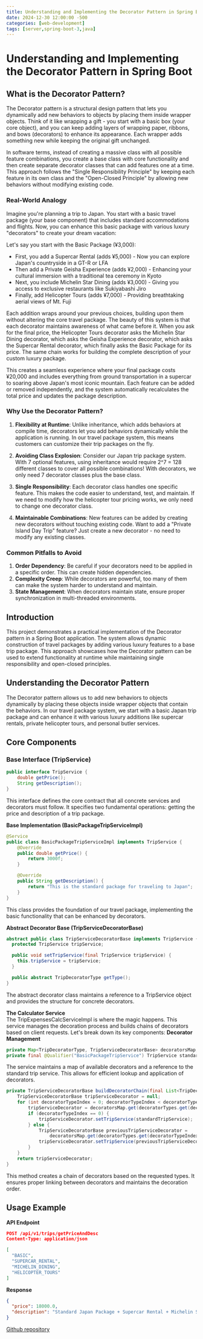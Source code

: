 ```yaml
---
title: Understanding and Implementing the Decorator Pattern in Spring Boot
date: 2024-12-30 12:00:00 -500
categories: [web-development]
tags: [server,spring-boot-3,java]
---
```



# Understanding and Implementing the Decorator Pattern in Spring Boot

## What is the Decorator Pattern?

The Decorator pattern is a structural design pattern that lets you dynamically add new behaviors to objects by placing them inside wrapper objects. Think of it like wrapping a gift - you start with a basic box (your core object), and you can keep adding layers of wrapping paper, ribbons, and bows (decorators) to enhance its appearance. Each wrapper adds something new while keeping the original gift unchanged.

In software terms, instead of creating a massive class with all possible feature combinations, you create a base class with core functionality and then create separate decorator classes that can add features one at a time. This approach follows the "Single Responsibility Principle" by keeping each feature in its own class and the "Open-Closed Principle" by allowing new behaviors without modifying existing code.

### Real-World Analogy

Imagine you're planning a trip to Japan. You start with a basic travel package (your base component) that includes standard accommodations and flights. Now, you can enhance this basic package with various luxury "decorators" to create your dream vacation:

Let's say you start with the Basic Package (¥3,000):
- First, you add a Supercar Rental (adds ¥5,000) - Now you can explore Japan's countryside in a GT-R or LFA
- Then add a Private Geisha Experience (adds ¥2,000) - Enhancing your cultural immersion with a traditional tea ceremony in Kyoto
- Next, you include Michelin Star Dining (adds ¥3,000) - Giving you access to exclusive restaurants like Sukiyabashi Jiro
- Finally, add Helicopter Tours (adds ¥7,000) - Providing breathtaking aerial views of Mt. Fuji

Each addition wraps around your previous choices, building upon them without altering the core travel package. The beauty of this system is that each decorator maintains awareness of what came before it. When you ask for the final price, the Helicopter Tours decorator asks the Michelin Star Dining decorator, which asks the Geisha Experience decorator, which asks the Supercar Rental decorator, which finally asks the Basic Package for its price. The same chain works for building the complete description of your custom luxury package.

This creates a seamless experience where your final package costs ¥20,000 and includes everything from ground transportation in a supercar to soaring above Japan's most iconic mountain. Each feature can be added or removed independently, and the system automatically recalculates the total price and updates the package description.

### Why Use the Decorator Pattern?

1. **Flexibility at Runtime**: Unlike inheritance, which adds behaviors at compile time, decorators let you add behaviors dynamically while the application is running. In our travel package system, this means customers can customize their trip packages on the fly.

2. **Avoiding Class Explosion**: Consider our Japan trip package system. With 7 optional features, using inheritance would require 2^7 = 128 different classes to cover all possible combinations! With decorators, we only need 7 decorator classes plus the base class.

3. **Single Responsibility**: Each decorator class handles one specific feature. This makes the code easier to understand, test, and maintain. If we need to modify how the helicopter tour pricing works, we only need to change one decorator class.

4. **Maintainable Combinations**: New features can be added by creating new decorators without touching existing code. Want to add a "Private Island Day Trip" feature? Just create a new decorator - no need to modify any existing classes.

### Common Pitfalls to Avoid

1. **Order Dependency**: Be careful if your decorators need to be applied in a specific order. This can create hidden dependencies.
2. **Complexity Creep**: While decorators are powerful, too many of them can make the system harder to understand and maintain.
3. **State Management**: When decorators maintain state, ensure proper synchronization in multi-threaded environments.

## Introduction
This project demonstrates a practical implementation of the Decorator pattern in a Spring Boot application. The system allows dynamic construction of travel packages by adding various luxury features to a base trip package. This approach showcases how the Decorator pattern can be used to extend functionality at runtime while maintaining single responsibility and open-closed principles.

## Understanding the Decorator Pattern
The Decorator pattern allows us to add new behaviors to objects dynamically by placing these objects inside wrapper objects that contain the behaviors. In our travel package system, we start with a basic Japan trip package and can enhance it with various luxury additions like supercar rentals, private helicopter tours, and personal butler services.

## Core Components

### Base Interface (TripService)
```java
public interface TripService {
    double getPrice();
    String getDescription();
}
```

This interface defines the core contract that all concrete services and decorators must follow. It specifies two fundamental operations: getting the price and description of a trip package.

**Base Implementation (BasicPackageTripServiceImpl)**
```java
@Service
public class BasicPackageTripServiceImpl implements TripService {
    @Override
    public double getPrice() {
        return 3000f;
    }

    @Override
    public String getDescription() {
        return "This is the standard package for traveling to Japan";
    }
}
```
This class provides the foundation of our travel package, implementing the basic functionality that can be enhanced by decorators.

**Abstract Decorator Base (TripServiceDecoratorBase)**

```java
abstract public class TripServiceDecoratorBase implements TripService {
  protected TripService tripService;

  public void setTripService(final TripService tripService) {
    this.tripService = tripService;
  }

  public abstract TripDecoratorType getType();
}
```
The abstract decorator class maintains a reference to a TripService object and provides the structure for concrete decorators.

**The Calculator Service** <br>
The TripExpensesCalcServiceImpl is where the magic happens. This service manages the decoration process and builds chains of decorators based on client requests. Let's break down its key components:
**Decorator Management**
```java
private Map<TripDecoratorType, TripServiceDecoratorBase> decoratorsMap;
private final @Qualifier("BasicPackageTripService") TripService standardTripService;
```
The service maintains a map of available decorators and a reference to the standard trip service. This allows for efficient lookup and application of decorators.
```java
private TripServiceDecoratorBase buildDecoratorChain(final List<TripDecoratorType> decoratorTypes) {
    TripServiceDecoratorBase tripServiceDecorator = null;
    for (int decoratorTypeIndex = 0; decoratorTypeIndex < decoratorTypes.size(); decoratorTypeIndex++) {
        tripServiceDecorator = decoratorsMap.get(decoratorTypes.get(decoratorTypeIndex));
        if (decoratorTypeIndex == 0) {
            tripServiceDecorator.setTripService(standardTripService);
        } else {
            TripServiceDecoratorBase previousTripServiceDecorator = 
                decoratorsMap.get(decoratorTypes.get(decoratorTypeIndex - 1));
            tripServiceDecorator.setTripService(previousTripServiceDecorator);
        }
    }
    return tripServiceDecorator;
}
```
This method creates a chain of decorators based on the requested types. It ensures proper linking between decorators and maintains the decoration order.

## Usage Example
**API Endpoint**
```json
POST /api/v1/trips/getPriceAndDesc
Content-Type: application/json

[
  "BASIC",
  "SUPERCAR_RENTAL",
  "MICHELIN_DINING",
  "HELICOPTER_TOURS"
]
```
**Response**
```json
{
  "price": 18000.0,
  "description": "Standard Japan Package + Supercar Rental + Michelin Star Dining + Helicopter Tours"
}
```

[Github repository](https://github.com/Source-Code-Wizard/SPDecoratorPattern)<br>
